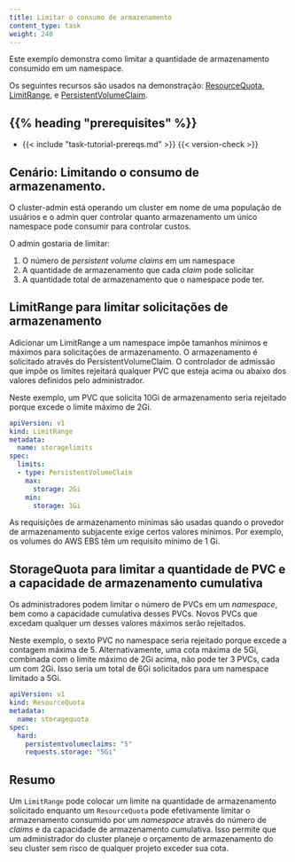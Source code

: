 ```yaml
---
title: Limitar o consumo de armazenamento
content_type: task
weight: 240
---
```


<!-- overview -->

Este exemplo demonstra como limitar a quantidade de armazenamento consumido em um namespace.

Os seguintes recursos são usados na demonstração: [ResourceQuota](/pt-br/docs/concepts/policy/resource-quotas/), [LimitRange](/docs/tasks/administer-cluster/manage-resources/memory-default-namespace/), e [PersistentVolumeClaim](/pt-br/docs/concepts/storage/persistent-volumes/).

## {{% heading "prerequisites" %}}

* {{< include "task-tutorial-prereqs.md" >}} {{< version-check >}}

<!-- steps -->
## Cenário: Limitando o consumo de armazenamento.

O cluster-admin está operando um cluster em nome de uma população de usuários e o admin quer controlar quanto armazenamento um único namespace pode consumir para controlar custos.

O admin gostaria de limitar:

1. O número de *persistent volume claims* em um namespace
2. A quantidade de armazenamento que cada *claim* pode solicitar
3. A quantidade total de armazenamento que o namespace pode ter.

## LimitRange para limitar solicitações de armazenamento

Adicionar um LimitRange a um namespace impõe tamanhos mínimos e máximos para solicitações de armazenamento. O armazenamento é solicitado através do PersistentVolumeClaim. O controlador de admissão que impõe os limites rejeitará qualquer PVC que esteja acima ou abaixo dos valores definidos pelo administrador.

Neste exemplo, um PVC que solicita 10Gi de armazenamento seria rejeitado porque excede o limite máximo de 2Gi.

```yaml
apiVersion: v1
kind: LimitRange
metadata:
  name: storagelimits
spec:
  limits:
  - type: PersistentVolumeClaim
    max:
      storage: 2Gi
    min:
      storage: 1Gi
```

As requisições de armazenamento mínimas são usadas quando o provedor de armazenamento subjacente exige certos valores mínimos. Por exemplo, os volumes do AWS EBS têm um requisito mínimo de 1 Gi.

## StorageQuota para limitar a quantidade de PVC e a capacidade de armazenamento cumulativa

Os administradores podem limitar o número de PVCs em um *namespace*, bem como a capacidade cumulativa desses PVCs. Novos PVCs que excedam qualquer um desses valores máximos serão rejeitados.

Neste exemplo, o sexto PVC no namespace seria rejeitado porque excede a contagem máxima de 5. Alternativamente, uma cota máxima de 5Gi, combinada com o limite máximo de 2Gi acima, não pode ter 3 PVCs, cada um com 2Gi. Isso seria um total de 6Gi solicitados para um namespace limitado a 5Gi.

```yaml
apiVersion: v1
kind: ResourceQuota
metadata:
  name: storagequota
spec:
  hard:
    persistentvolumeclaims: "5"
    requests.storage: "5Gi"
```

<!-- discussion -->

## Resumo

Um `LimitRange` pode colocar um limite na quantidade de armazenamento solicitado enquanto um `ResourceQuota` pode efetivamente limitar o armazenamento consumido por um *namespace* através do número de *claims* e da capacidade de armazenamento cumulativa. Isso permite que um administrador do cluster planeje o orçamento de armazenamento do seu cluster sem risco de qualquer projeto exceder sua cota.
